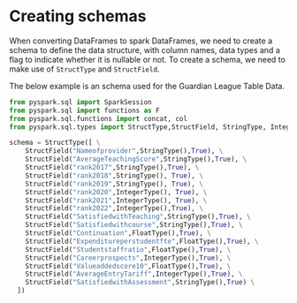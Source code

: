# Creating schemas

When converting DataFrames to spark DataFrames, we need to create a schema to define the data structure, with column names, data types and a flag to indicate whether it is nullable or not. To create a schema, we need to make use of `StructType` and `StructField`.

The below example is an schema used for the Guardian League Table Data.

```python
from pyspark.sql import SparkSession
from pyspark.sql import functions as F
from pyspark.sql.functions import concat, col
from pyspark.sql.types import StructType,StructField, StringType, IntegerType, DateType, FloatType

schema = StructType([ \
    StructField("Nameofprovider",StringType(),True), \
    StructField("AverageTeachingScore",StringType(),True), \
    StructField("rank2017",StringType(),True), \
    StructField("rank2018",StringType(), True), \
    StructField("rank2019",StringType(), True), \
    StructField("rank2020",IntegerType(), True), \
    StructField("rank2021",IntegerType(), True), \
    StructField("rank2022",IntegerType(),True), \
    StructField("SatisfiedwithTeaching",StringType(),True), \
    StructField("Satisfiedwithcourse",StringType(),True), \
    StructField("Continuation",FloatType(),True), \
    StructField("Expenditureperstudentfte",FloatType(),True), \
    StructField("Studentstaffratio",FloatType(),True), \
    StructField("Careerprospects",IntegerType(),True), \
    StructField("Valueaddedscore10",FloatType(),True), \
    StructField("AverageEntryTariff",IntegerType(),True), \
    StructField("SatisfiedwithAssessment",StringType(),True) \
  ])
```
